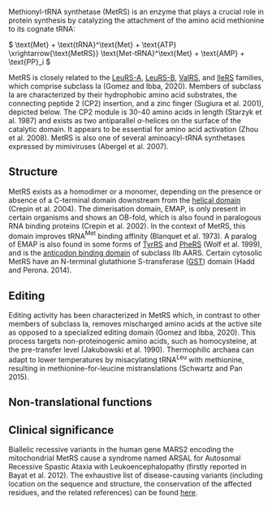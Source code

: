 
Methionyl-tRNA synthetase (MetRS) is an enzyme that plays a crucial role in protein synthesis by catalyzing the attachment of the amino acid methionine to its cognate tRNA:





$ \text{Met} + \text{tRNA}^\text{Met} + \text{ATP} \xrightarrow{\text{MetRS}} \text{Met-tRNA}^\text{Met} + \text{AMP} + \text{PP}_i  $



MetRS is closely related to the [LeuRS-A](/class1/leu2), [LeuRS-B](/class1/leu1), [ValRS](/class1/val), and [IleRS](/class1/ile) families, which comprise subclass Ia (Gomez and Ibba, 2020).
Members of subclass Ia are characterized by their hydrophobic amino acid substrates, the connecting peptide 2 (CP2) insertion, and a zinc finger (Sugiura et al. 2001), depicted below. 
The CP2 module is 30-40 amino acids in length (Starzyk et al. 1987) and exists as two antiparallel $\alpha$-helices on the surface of the catalytic domain. 
It appears to be essential for amino acid activation (Zhou et al. 2008).
MetRS is also one of several aminoacyl-tRNA synthetases expressed by mimiviruses (Abergel et al. 2007).



## Structure

MetRS exists as a homodimer or a monomer, depending on the presence or absence of a C-terminal domain downstream from the [helical domain](/superfamily/class1/Anticodon_binding_domain_CRIMVL) (Crepin et al. 2004). 
The dimerisation domain, EMAP, is only present in certain organisms and shows an OB-fold, which is also found in paralogous RNA binding proteins (Crepin et al. 2002). 
In the context of MetRS, this domain improves tRNA$^\text{Met}$ binding affinity (Blanquet et al. 1973). 
A paralog of EMAP is also found in some forms of [TyrRS](/class1/tyr) and [PheRS](/class2/phe2) (Wolf et al. 1999), and is the [anticodon binding domain](/superfamily/class2/Anticodon_binding_domain_DNK) of subclass IIb AARS.
Certain cytosolic MetRS have an N-terminal glutathione S-transferase ([GST](/superfamily/class1/GST)) domain (Hadd and Perona. 2014).




## Editing

Editing activity has been characterized in MetRS which, in contrast to other members of subclass Ia, removes mischarged amino acids at the active site as opposed to a specialized editing domain (Gomez and Ibba, 2020). 
This process targets non-proteinogenic amino acids, such as homocysteine, at the pre-transfer level (Jakubowski et al. 1990).
Thermophilic archaea can adapt to lower temperatures by misacylating tRNA$^\text{Leu}$ with methionine, resulting in methionine-for-leucine mistranslations (Schwartz and Pan 2015).



## Non-translational functions


## Clinical significance
Biallelic recessive variants in the human gene MARS2 encoding the mitochondrial MetRS cause a syndrome named ARSAL for Autosomal Recessive Spastic Ataxia with Leukoencephalopathy (firstly reported in Bayat et al. 2012). The exhaustive list of disease-causing variants (including location on the sequence and structure, the conservation of the affected residues, and the related references) can be found [here](http://misynpat.org/misynpat/PageMaker.rvt?name=MARS2).





